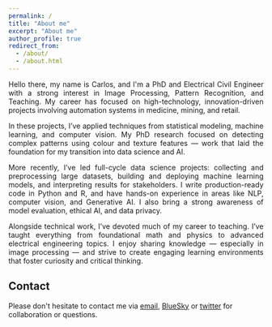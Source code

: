 ```yaml
---
permalink: /
title: "About me"
excerpt: "About me"
author_profile: true
redirect_from: 
  - /about/
  - /about.html
---
```

<div style="text-align: justify;">
  <p>Hello there, my name is Carlos, and I'm a PhD and Electrical Civil Engineer with a strong interest in Image Processing, Pattern Recognition, and Teaching. My career has focused on high-technology, innovation-driven projects involving automation systems in medicine, mining, and retail.</p>

  <p>In these projects, I’ve applied techniques from statistical modeling, machine learning, and computer vision. My PhD research focused on detecting complex patterns using colour and texture features — work that laid the foundation for my transition into data science and AI.</p>

  <p>More recently, I’ve led full-cycle data science projects: collecting and preprocessing large datasets, building and deploying machine learning models, and interpreting results for stakeholders. I write production-ready code in Python and R, and have hands-on experience in areas like NLP, computer vision, and Generative AI. I also bring a strong awareness of model evaluation, ethical AI, and data privacy.</p>

  <p>Alongside technical work, I’ve devoted much of my career to teaching. I’ve taught everything from foundational math and physics to advanced electrical engineering topics. I enjoy sharing knowledge — especially in image processing — and strive to create engaging learning environments that foster curiosity and critical thinking.</p>
</div>


## Contact

Please don't hesitate to contact me via [email](mailto:carlosnavarroc@uchile.cl), [BlueSky](https://bsky.app/profile/carlosnavarroc.github.io)  or [twitter](https://twitter.com/CarlosFNavarroC) for collaboration or questions.

